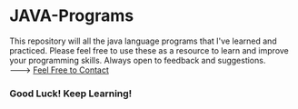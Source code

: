 # JAVA-Programs
This repository will all the java language programs that I've learned and practiced. Please feel free to use these as a resource to learn and improve your programming skills. Always open to feedback and suggestions. <br>
---> [Feel Free to Contact](https://github.com/harshgitdeep)
### Good Luck! Keep Learning!  

